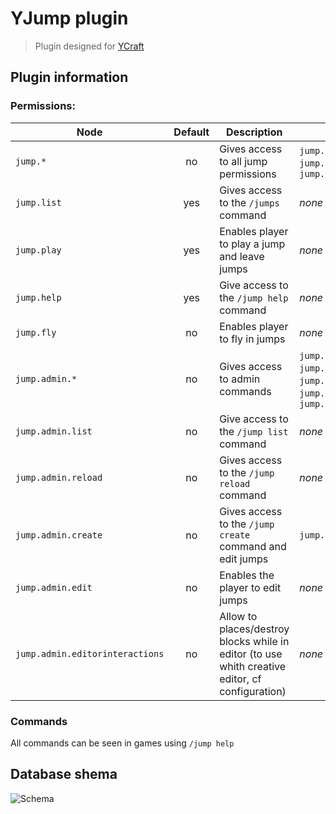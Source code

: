 YJump plugin
============

> Plugin designed for [YCraft](https://ycraft.fr)

## Plugin information

### Permissions:

| Node                            | Default | Description                                               | Children
|---------------------------------|:-------:|-----------------------------------------------------------|---------
| `jump.*`                        | no      | Gives access to all jump permissions                      | `jump.list`, `jump.play`, `jump.help`, `jump.fly`, `jump.admin.*`
| `jump.list`                     | yes     | Gives access to the `/jumps` command                      | *none*
| `jump.play`                     | yes     | Enables player to play a jump and leave jumps             | *none*
| `jump.help`                     | yes     | Give access to the `/jump help` command                   | *none*
| `jump.fly`                      | no      | Enables player to fly in jumps                            | *none*
| `jump.admin.*`                  | no      | Gives access to admin commands                            | `jump.admin.list`, `jump.admin.reload`, `jump.admin.create`, `jump.admin.edit`, `jump.admin.editorinteractions`
| `jump.admin.list`               | no      | Give access to the `/jump list` command                   | *none*
| `jump.admin.reload`             | no      | Gives access to the `/jump reload` command                | *none*
| `jump.admin.create`             | no      | Gives access to the `/jump create` command and edit jumps | `jump.admin.edit`
| `jump.admin.edit`               | no      | Enables the player to edit jumps                          | *none*
| `jump.admin.editorinteractions` | no      | Allow to places/destroy blocks while in editor (to use whith creative editor, cf configuration) | *none*

### Commands
All commands can be seen in games using `/jump help`

## Database shema

![Schema](http://yuml.me/91c8cd14.svg)
<!--
[Score{bg:yellowgreen}]0..*-1>[Jump{bg:orange}]
[Jump]<>1-checkpoints 0..*>[Location]
[Jump]<>1-spawn 0..1>[Location]
[Jump]<>1-start 0..1>[Location]
[Jump]<>1-end 0..1>[Location]

// Add more detail
[Jump|name: string; description: string|spawn: Location;start: Location; end: Location; item: ItemStack (serialized)]
[Score|player: UUID; duration: long]
[Location|world: string; x: double; y: double; z: double; pitch: float; yaw: float]
-->
